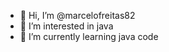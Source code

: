 - 👋 Hi, I’m @marcelofreitas82
- 👀 I’m interested in java
- 🌱 I’m currently learning java code
<!---
marcelofreitas82/marcelofreitas82 is a ✨ special ✨ repository because its `README.md` (this file) appears on your GitHub profile.
You can click the Preview link to take a look at your changes.
--->
